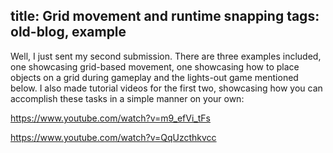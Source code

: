 title: Grid movement and runtime snapping
tags: old-blog, example
---

Well, I just sent my second submission. There are three examples included, one
showcasing grid-based movement, one showcasing how to place objects on a grid
during gameplay and the lights-out game mentioned below. I also made tutorial
videos for the first two, showcasing how you can accomplish these tasks in a
simple manner on your own:

https://www.youtube.com/watch?v=m9_efVi_tFs

https://www.youtube.com/watch?v=QqUzcthkvcc

